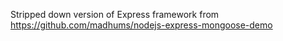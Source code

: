 Stripped down version of Express framework from 
https://github.com/madhums/nodejs-express-mongoose-demo